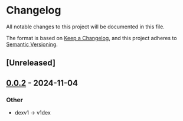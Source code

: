 # Changelog

All notable changes to this project will be documented in this file.

The format is based on [Keep a Changelog](https://keepachangelog.com/en/1.0.0/),
and this project adheres to [Semantic Versioning](https://semver.org/spec/v2.0.0.html).

## [Unreleased]

## [0.0.2](https://github.com/Sild/api_clients_rs/compare/stonfi_api_client-v0.0.1...stonfi_api_client-v0.0.2) - 2024-11-04

### Other

- dexv1 -> v1dex

